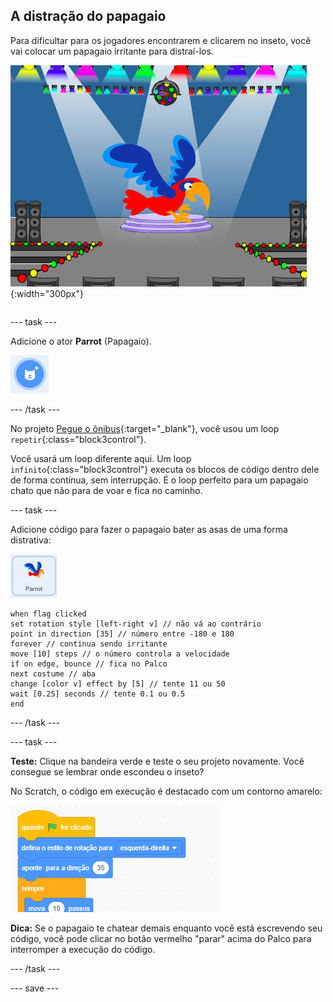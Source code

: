 ## A distração do papagaio

<div style="display: flex; flex-wrap: wrap">
<div style="flex-basis: 200px; flex-grow: 1; margin-right: 15px;">
Para dificultar para os jogadores encontrarem e clicarem no inseto, você vai colocar um papagaio irritante para distraí-los. 
</div>
<div>

![Um papagaio colorido no Palco.](images/parrot-distraction.png){:width="300px"}

</div>
</div>

--- task ---

Adicione o ator **Parrot** (Papagaio).

![O ícone 'Selecione um ator'.](images/sprite-button.png)

--- /task ---

No projeto [Pegue o ônibus](https://projects.raspberrypi.org/pt-BR/projects/catch-the-bus){:target="_blank"}, você usou um loop `repetir`{:class="block3control"}.

Você usará um loop diferente aqui. Um loop `infinito`{:class="block3control"} executa os blocos de código dentro dele de forma contínua, sem interrupção. É o loop perfeito para um papagaio chato que não para de voar e fica no caminho.

--- task ---

Adicione código para fazer o papagaio bater as asas de uma forma distrativa:

![O ator Papagaio.](images/parrot-sprite.png)


```blocks3
when flag clicked
set rotation style [left-right v] // não vá ao contrário
point in direction [35] // número entre -180 e 180
forever // continua sendo irritante
move [10] steps // o número controla a velocidade
if on edge, bounce // fica no Palco
next costume // aba
change [color v] effect by [5] // tente 11 ou 50
wait [0.25] seconds // tente 0.1 ou 0.5
end
```

--- /task ---

--- task ---

**Teste:** Clique na bandeira verde e teste o seu projeto novamente. Você consegue se lembrar onde escondeu o inseto?

No Scratch, o código em execução é destacado com um contorno amarelo:

![](images/running-code.png)

**Dica:** Se o papagaio te chatear demais enquanto você está escrevendo seu código, você pode clicar no botão vermelho "parar" acima do Palco para interromper a execução do código.

--- /task ---

--- save ---
